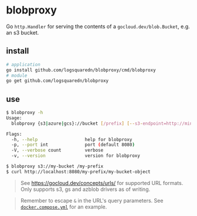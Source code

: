 # blobproxy

Go `http.Handler` for serving the contents of a `gocloud.dev/blob.Bucket`, e.g. an s3 bucket.

## install

```sh
# application
go install github.com/logsquaredn/blobproxy/cmd/blobproxy
# module
go get github.com/logsquaredn/blobproxy
```

## use

```sh
$ blobproxy -h
Usage:
  blobproxy {s3|azure|gcs}://bucket [/prefix] [--s3-endpoint=http://minio:9000/] [--s3-force-path-style] [--s3-disable-ssl] [flags]

Flags:
  -h, --help                  help for blobproxy
  -p, --port int              port (default 8080)
  -V, --verbose count         verbose
  -v, --version               version for blobproxy
```

```sh
$ blobproxy s3://my-bucket /my-prefix
$ curl http://localhost:8080/my-prefix/my-bucket-object
```

> See https://gocloud.dev/concepts/urls/ for supported URL formats. Only supports s3, gs and azblob drivers as of writing.

> Remember to escape `&` in the URL's query parameters. See [`docker.compose.yml`](docker.compose.yml) for an example.
